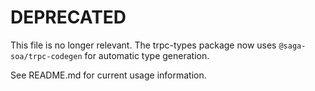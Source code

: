 # DEPRECATED

This file is no longer relevant. The trpc-types package now uses `@saga-soa/trpc-codegen` for automatic type generation.

See README.md for current usage information.
